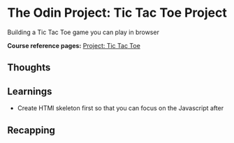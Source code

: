 # The Odin Project: Tic Tac Toe Project

Building a Tic Tac Toe game you can play in browser

**Course reference pages:**
[Project: Tic Tac Toe](https://www.theodinproject.com/lessons/node-path-javascript-tic-tac-toe)

## Thoughts

## Learnings
- Create HTMl skeleton first so that you can focus on the Javascript after

## Recapping
